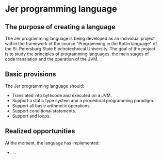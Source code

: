 # Jer programming language
## The purpose of creating a language
The Jer programming language is being developed as an individual project
within the framework of the course "Programming in the Kotlin language" of
the St. Petersburg State Electrotechnical University. The goal of the project
is to study the principles of programming languages, the main stages of code
translation and the operation of the JVM.

## Basic provisions
The Jer programming language should:
* Translated into bytecode and executed on a JVM.
* Support a static type system and a procedural programming paradigm.
* Support all basic arithmetic operations.
* Support conditional statements.
* Support <for> and <while> loops.

## Realized opportunities
At the moment, the language has implemented:
* ...